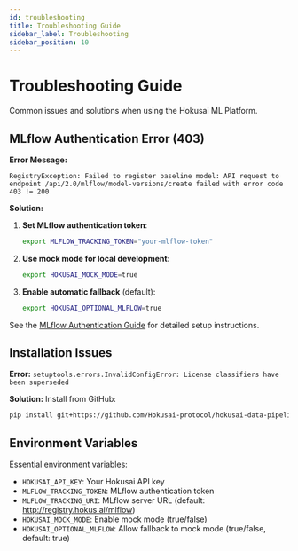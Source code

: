 ```yaml
---
id: troubleshooting
title: Troubleshooting Guide
sidebar_label: Troubleshooting
sidebar_position: 10
---
```


# Troubleshooting Guide

Common issues and solutions when using the Hokusai ML Platform.

## MLflow Authentication Error (403)

**Error Message:**
```
RegistryException: Failed to register baseline model: API request to endpoint /api/2.0/mlflow/model-versions/create failed with error code 403 != 200
```

**Solution:**

1. **Set MLflow authentication token**:
   ```bash
   export MLFLOW_TRACKING_TOKEN="your-mlflow-token"
   ```

2. **Use mock mode for local development**:
   ```bash
   export HOKUSAI_MOCK_MODE=true
   ```

3. **Enable automatic fallback** (default):
   ```bash
   export HOKUSAI_OPTIONAL_MLFLOW=true
   ```

See the [MLflow Authentication Guide](../guides/mlflow-authentication.md) for detailed setup instructions.

## Installation Issues

**Error:** `setuptools.errors.InvalidConfigError: License classifiers have been superseded`

**Solution:** Install from GitHub:
```bash
pip install git+https://github.com/Hokusai-protocol/hokusai-data-pipeline.git#subdirectory=hokusai-ml-platform
```

## Environment Variables

Essential environment variables:

- `HOKUSAI_API_KEY`: Your Hokusai API key
- `MLFLOW_TRACKING_TOKEN`: MLflow authentication token
- `MLFLOW_TRACKING_URI`: MLflow server URL (default: http://registry.hokus.ai/mlflow)
- `HOKUSAI_MOCK_MODE`: Enable mock mode (true/false)
- `HOKUSAI_OPTIONAL_MLFLOW`: Allow fallback to mock mode (true/false, default: true)